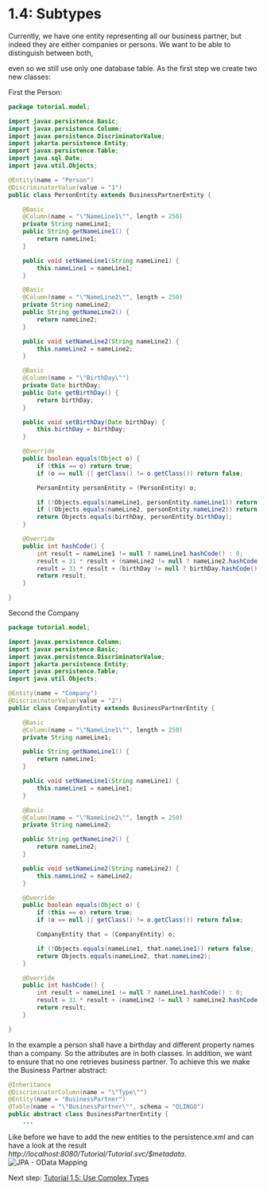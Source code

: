 # 1.4: Subtypes
Currently, we have one entity representing all our business partner, but indeed they are either companies or persons. We want to be able to distinguish between both,

even so we still use only one database table. As the first step we create two new classes:

First the Person:

```Java
package tutorial.model;

import javax.persistence.Basic;
import javax.persistence.Column;
import javax.persistence.DiscriminatorValue;
import jakarta.persistence.Entity;
import javax.persistence.Table;
import java.sql.Date;
import java.util.Objects;

@Entity(name = "Person")
@DiscriminatorValue(value = "1")
public class PersonEntity extends BusinessPartnerEntity {

    @Basic
    @Column(name = "\"NameLine1\"", length = 250)
    private String nameLine1;
    public String getNameLine1() {
        return nameLine1;
    }

    public void setNameLine1(String nameLine1) {
        this.nameLine1 = nameLine1;
    }

    @Basic
    @Column(name = "\"NameLine2\"", length = 250)
    private String nameLine2;
    public String getNameLine2() {
        return nameLine2;
    }

    public void setNameLine2(String nameLine2) {
        this.nameLine2 = nameLine2;
    }

    @Basic
    @Column(name = "\"BirthDay\"")
    private Date birthDay;
    public Date getBirthDay() {
        return birthDay;
    }

    public void setBirthDay(Date birthDay) {
        this.birthDay = birthDay;
    }

    @Override
    public boolean equals(Object o) {
        if (this == o) return true;
        if (o == null || getClass() != o.getClass()) return false;

        PersonEntity personEntity = (PersonEntity) o;

        if (!Objects.equals(nameLine1, personEntity.nameLine1)) return false;
        if (!Objects.equals(nameLine2, personEntity.nameLine2)) return false;
        return Objects.equals(birthDay, personEntity.birthDay);
    }

    @Override
    public int hashCode() {
        int result = nameLine1 != null ? nameLine1.hashCode() : 0;
        result = 31 * result + (nameLine2 != null ? nameLine2.hashCode() : 0);
        result = 31 * result + (birthDay != null ? birthDay.hashCode() : 0);
        return result;
    }

}
```

Second the Company
```Java
package tutorial.model;

import javax.persistence.Column;
import javax.persistence.Basic;
import javax.persistence.DiscriminatorValue;
import jakarta.persistence.Entity;
import javax.persistence.Table;
import java.util.Objects;

@Entity(name = "Company")
@DiscriminatorValue(value = "2")
public class CompanyEntity extends BusinessPartnerEntity {

    @Basic
    @Column(name = "\"NameLine1\"", length = 250)
    private String nameLine1;

    public String getNameLine1() {
        return nameLine1;
    }

    public void setNameLine1(String nameLine1) {
        this.nameLine1 = nameLine1;
    }

    @Basic
    @Column(name = "\"NameLine2\"", length = 250)
    private String nameLine2;

    public String getNameLine2() {
        return nameLine2;
    }

    public void setNameLine2(String nameLine2) {
        this.nameLine2 = nameLine2;
    }

    @Override
    public boolean equals(Object o) {
        if (this == o) return true;
        if (o == null || getClass() != o.getClass()) return false;

        CompanyEntity that = (CompanyEntity) o;

        if (!Objects.equals(nameLine1, that.nameLine1)) return false;
        return Objects.equals(nameLine2, that.nameLine2);
    }

    @Override
    public int hashCode() {
        int result = nameLine1 != null ? nameLine1.hashCode() : 0;
        result = 31 * result + (nameLine2 != null ? nameLine2.hashCode() : 0);
        return result;
    }

}
```
In the example a person shall have a birthday and different property names than a company. So the attributes are in both classes.
In addition, we want to ensure that no one retrieves business partner. To achieve this we make the Business Partner abstract:

```Java
@Inheritance
@DiscriminatorColumn(name = "\"Type\"")
@Entity(name = "BusinessPartner")
@Table(name = "\"BusinessPartner\"", schema = "OLINGO")
public abstract class BusinessPartnerEntity {
	...
```
Like before we have to add the new entities to the persistence.xml and can have a look at the result _http://localhost:8080/Tutorial/Tutorial.svc/$metadata_.
![JPA - OData Mapping](Metadata/Mapping5.png)

Next step: [Tutorial 1.5: Use Complex Types](1-5-UsingComplexTypes.md)